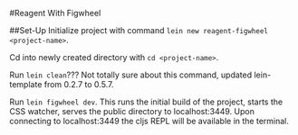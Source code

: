 #Reagent With Figwheel

##Set-Up
Initialize project with command `lein new reagent-figwheel <project-name>`.

Cd into newly created directory with `cd <project-name>`.

Run `lein clean`??? Not totally sure about this command, updated lein-template from 0.2.7 to 0.5.7.

Run `lein figwheel dev`. This runs the initial build of the project, starts the CSS watcher, serves the public directory to localhost:3449. Upon connecting to localhost:3449 the cljs REPL will be available in the terminal.
